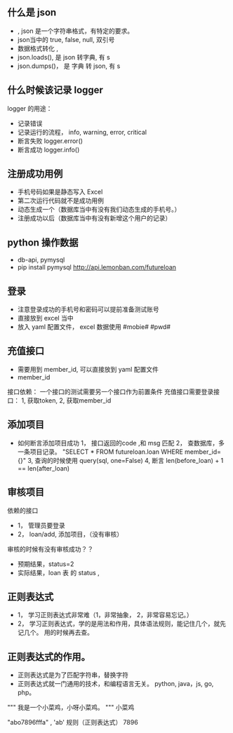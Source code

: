 ## 什么是 json
- , json 是一个字符串格式，有特定的要求。
- json当中的 true, false, null, 双引号
- 数据格式转化 ,  
- json.loads(), 是  json 转字典, 有 s
- json.dumps()， 是 字典 转 json,  有 s

## 什么时候该记录 logger
logger 的用途：
- 记录错误
- 记录运行的流程， info, warning, error, critical
- 断言失败 logger.error()
- 断言成功 logger.info()


## 注册成功用例
- 手机号码如果是静态写入 Excel
- 第二次运行代码就不是成功用例
- 动态生成一个（数据库当中有没有我们动态生成的手机号。）
- 注册成功以后（数据库当中有没有新增这个用户的记录）

## python 操作数据
- db-api,  pymysql
- pip install pymysql
http://api.lemonban.com/futureloan

## 登录
- 注意登录成功的手机号和密码可以提前准备测试账号
- 直接放到 excel 当中
- 放入 yaml 配置文件， excel 数据使用 #mobie# #pwd#


## 充值接口
- 需要用到 member_id, 可以直接放到 yaml 配置文件
- member_id

接口依赖：
一个接口的测试需要另一个接口作为前置条件
充值接口需要登录接口： 1, 获取token, 2, 获取member_id

## 添加项目
- 如何断言添加项目成功
1， 接口返回的code ,和 msg 匹配
2， 查数据库，多一条项目记录。 "SELECT * FROM futureloan.loan WHERE member_id={}"
3, 查询的时候使用  query(sql, one=False)
4, 断言 len(before_loan) + 1 == len(after_loan)

## 审核项目
依赖的接口
- 1， 管理员要登录
- 2， loan/add, 添加项目，（没有审核）

审核的时候有没有审核成功？？
- 预期结果，status=2
- 实际结果，loan 表 的 status ,


## 正则表达式
- 1， 学习正则表达式非常难（1，非常抽象， 2，非常容易忘记。）
- 2， 学习正则表达式，学的是用法和作用，具体语法规则，能记住几个，就先记几个。
用的时候再去查。

## 正则表达式的作用。
- 正则表达式是为了匹配字符串，替换字符
- 正则表达式就一门通用的技术，和编程语言无关。
python, java，js, go, php。


"""
我是一个小菜鸡，小呀小菜鸡。
"""
小菜鸡

"abo7896fffa" , 'ab'
规则（正则表达式）
7896
